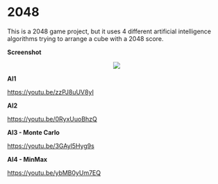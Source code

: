 # 2048

This is a 2048 game project, but it uses 4 different artificial intelligence algorithms trying to arrange a cube with a 2048 score.

<b>Screenshot</b>

<p align="center">
   <img src="https://user-images.githubusercontent.com/38254999/82598428-f2e41180-9baa-11ea-9b7c-d21724314404.png"
</p>

<b>AI1</b>

https://youtu.be/zzPJ8uUV8yI

<b>AI2</b>

https://youtu.be/0RyxUuoBhzQ

<b>AI3 - Monte Carlo</b>

https://youtu.be/3GAyl5Hyg9s

<b>AI4 - MinMax</b>

https://youtu.be/ybMB0yUm7EQ


